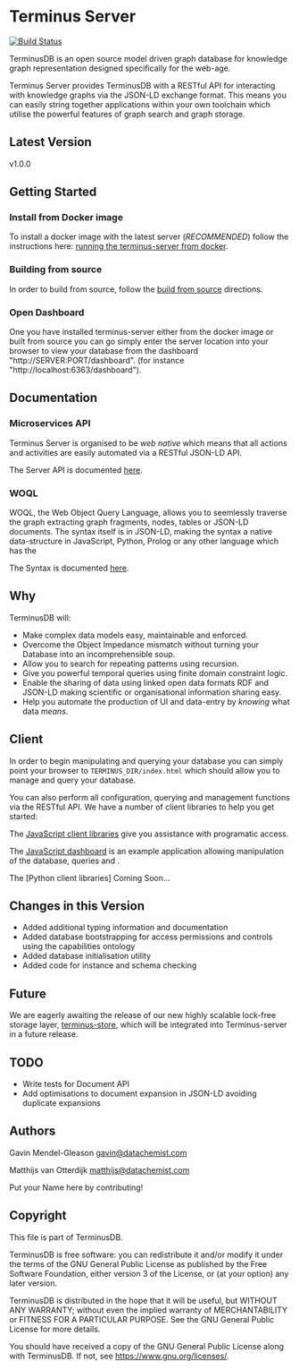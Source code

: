 # Terminus Server

[![Build Status](https://travis-ci.com/terminusdb/terminus-server.svg?branch=master)](https://travis-ci.com/terminusdb/terminus-server)

TerminusDB is an open source model driven graph database for knowledge
graph representation designed specifically for the web-age.

Terminus Server provides TerminusDB with a RESTful API for interacting
with knowledge graphs via the JSON-LD exchange format. This means you
can easily string together applications within your own toolchain
which utilise the powerful features of graph search and graph storage.

## Latest Version 

v1.0.0

## Getting Started

### Install from Docker image

To install a docker image with the latest server (*RECOMMENDED*) follow the instructions 
here: [running the terminus-server from docker](https://github.com/terminusdb/terminus-server/blob/master/DOCKER.md).

### Building from source

In order to build from source, follow the [build from source](https://github.com/terminusdb/terminus-server/blob/master/BUILD.md) directions. 

### Open Dashboard

One you have installed terminus-server either from the docker image or built from source you can go simply enter the server location into your browser to view your database from the dashboard "http://SERVER:PORT/dashboard". (for instance "http://localhost:6363/dashboard").

## Documentation 

### Microservices API

Terminus Server is organised to be _web native_ which means that all
actions and activities are easily automated via a RESTful JSON-LD API.

The Server API is documented [here](https://github.com/terminusdb/terminus-server/blob/master/API.md).

### WOQL 

WOQL, the Web Object Query Language, allows you to seemlessly traverse the graph extracting graph 
fragments, nodes, tables or JSON-LD documents. The syntax itself is in JSON-LD, making the syntax 
a native data-structure in JavaScript, Python, Prolog or any other language which has the 

The Syntax is documented [here](https://github.com/terminusdb/terminus-server/blob/master/SYNTAX.md).

## Why 

TerminusDB will: 

* Make complex data models easy, maintainable and enforced. 
* Overcome the Object Impedance mismatch without turning your Database into an incomprehensible soup. 
* Allow you to search for repeating patterns using recursion. 
* Give you powerful temporal queries using finite domain constraint logic. 
* Enable the sharing of data using linked open data formats RDF and JSON-LD making scientific or organisational information sharing easy.
* Help you automate the production of UI and data-entry by *knowing* what data *means*.

## Client

In order to begin manipulating and querying your database you can
simply point your browser to `TERMINUS_DIR/index.html` which should
allow you to manage and query your database.

You can also perform all configuration, querying and management
functions via the RESTful API. We have a number of client libraries to
help you get started:

The [JavaScript client libraries](https://github.com/terminusdb/terminus-client) give you 
assistance with programatic access.

The [JavaScript dashboard](https://github.com/terminusdb/terminus-dashboard) is an example 
application allowing manipulation of the database, queries and .

The [Python client libraries] Coming Soon...

## Changes in this Version 

* Added additional typing information and documentation
* Added database bootstrapping for access permissions and controls using the capabilities ontology
* Added database initialisation utility 
* Added code for instance and schema checking

## Future 

We are eagerly awaiting the release of our new highly scalable lock-free storage layer, 
[terminus-store](https://github.com/terminusdb/terminus-store), which will be integrated 
into Terminus-server in a future release.

## TODO

* Write tests for Document API
* Add optimisations to document expansion in JSON-LD avoiding duplicate expansions

## Authors

Gavin Mendel-Gleason <gavin@datachemist.com>

Matthijs van Otterdijk <matthijs@datachemist.com>

Put your Name here by contributing!

## Copyright

This file is part of TerminusDB.

TerminusDB is free software: you can redistribute it and/or modify
it under the terms of the GNU General Public License as published by
the Free Software Foundation, either version 3 of the License, or
(at your option) any later version.

TerminusDB is distributed in the hope that it will be useful,
but WITHOUT ANY WARRANTY; without even the implied warranty of
MERCHANTABILITY or FITNESS FOR A PARTICULAR PURPOSE.  See the
GNU General Public License for more details.

You should have received a copy of the GNU General Public License
along with TerminusDB.  If not, see <https://www.gnu.org/licenses/>.
